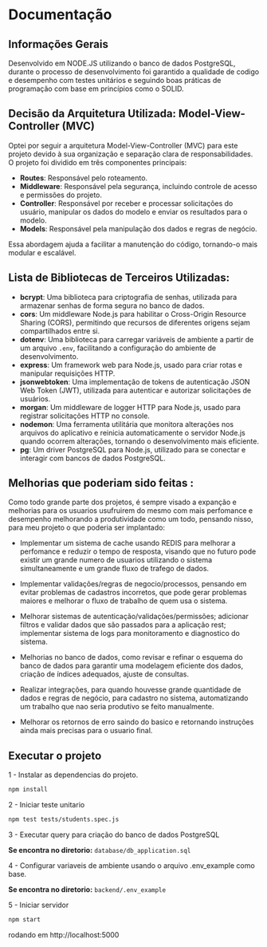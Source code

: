 # Documentação

## Informações Gerais

Desenvolvido em NODE.JS utilizando o banco de dados PostgreSQL, durante o processo de desenvolvimento foi garantido a qualidade de codigo e desempenho com testes unitários e seguindo boas práticas de programação com base em princípios como o SOLID.

## Decisão da Arquitetura Utilizada: Model-View-Controller (MVC)
Optei por seguir a arquitetura Model-View-Controller (MVC) para este projeto devido à sua organização e separação clara de responsabilidades. O projeto foi dividido em três componentes principais:

- **Routes**: Responsável pelo roteamento.
- **Middleware**: Responsável pela segurança, incluindo controle de acesso e permissões do projeto.
- **Controller**: Responsável por receber e processar solicitações do usuário, manipular os dados do modelo e enviar os resultados para o modelo.
- **Models**: Responsável pela manipulação dos dados e regras de negócio.

Essa abordagem ajuda a facilitar a manutenção do código, tornando-o mais modular e escalável.

## Lista de Bibliotecas de Terceiros Utilizadas:
- **bcrypt**: Uma biblioteca para criptografia de senhas, utilizada para armazenar senhas de forma segura no banco de dados.
- **cors**: Um middleware Node.js para habilitar o Cross-Origin Resource Sharing (CORS), permitindo que recursos de diferentes origens sejam compartilhados entre si.
- **dotenv**: Uma biblioteca para carregar variáveis de ambiente a partir de um arquivo `.env`, facilitando a configuração do ambiente de desenvolvimento.
- **express**: Um framework web para Node.js, usado para criar rotas e manipular requisições HTTP.
- **jsonwebtoken**: Uma implementação de tokens de autenticação JSON Web Token (JWT), utilizada para autenticar e autorizar solicitações de usuários.
- **morgan**: Um middleware de logger HTTP para Node.js, usado para registrar solicitações HTTP no console.
- **nodemon**: Uma ferramenta utilitária que monitora alterações nos arquivos do aplicativo e reinicia automaticamente o servidor Node.js quando ocorrem alterações, tornando o desenvolvimento mais eficiente.
- **pg**: Um driver PostgreSQL para Node.js, utilizado para se conectar e interagir com bancos de dados PostgreSQL.

## Melhorias que poderiam sido feitas :

Como todo grande parte dos projetos, é sempre visado a expanção e melhorias para os usuarios usufruirem do mesmo com mais perfomance e desempenho melhorando a produtividade como um todo, pensando nisso, para meu projeto o que poderia ser implantado:

- Implementar um sistema de cache usando REDIS para melhorar a perfomance e reduzir o tempo de resposta, visando que no futuro pode existir um grande numero de usuarios utilizando o sistema simultaneamente e um grande fluxo de trafego de dados.

- Implementar validações/regras de negocio/processos, pensando em evitar problemas de cadastros incorretos, que pode gerar problemas maiores e melhorar o fluxo de trabalho de quem usa o sistema.

- Melhorar sistemas de autenticação/validações/permissões; adicionar filtros e validar dados que são passados para a aplicação rest; implementar sistema de logs para monitoramento e diagnostico do sistema.

- Melhorias no banco de dados, como revisar e refinar o esquema do banco de dados para garantir uma modelagem eficiente dos dados, criação de índices adequados, ajuste de consultas.

- Realizar integrações, para quando houvesse grande quantidade de dados e regras de negócio, para cadastro no sistema, automatizando um trabalho que nao seria produtivo se feito manualmente.

- Melhorar os retornos de erro saindo do basico e retornando instruções ainda mais precisas para o usuario final.

## Executar o projeto

1 - Instalar as dependencias do projeto.
```bash
npm install
```

2 - Iniciar teste unitario
```bash
npm test tests/students.spec.js
```

3 - Executar query para criação do banco de dados PostgreSQL

**Se encontra no diretorio:** `database/db_application.sql`

4 - Configurar variaveis de ambiente usando o arquivo .env_example como base.

**Se encontra no diretorio:** `backend/.env_example`

5 - Iniciar servidor
```bash
npm start
```

rodando em http://localhost:5000